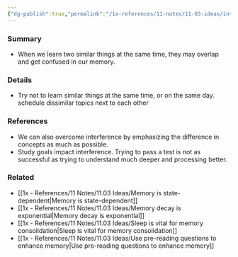 ```yaml
---
{"dg-publish":true,"permalink":"/1x-references/11-notes/11-03-ideas/interference-effect-on-memory/","title":"Interference effect on memory","noteIcon":""}
---
```



### Summary
- When we learn two similar things at the same time, they may overlap and get confused in our memory.

### Details
- Try not to learn similar things at the same time, or on the same day. schedule dissimilar topics next to each other

### References
- We can also overcome interference by emphasizing the difference in concepts as much as possible.
- Study goals impact interference. Trying to pass a test is not as successful as trying to understand much deeper and processing better.

### Related
- [[1x - References/11 Notes/11.03 Ideas/Memory is state-dependent\|Memory is state-dependent]]
- [[1x - References/11 Notes/11.03 Ideas/Memory decay is exponential\|Memory decay is exponential]]
- [[1x - References/11 Notes/11.03 Ideas/Sleep is vital for memory consolidation\|Sleep is vital for memory consolidation]]
- [[1x - References/11 Notes/11.03 Ideas/Use pre-reading questions to enhance memory\|Use pre-reading questions to enhance memory]]